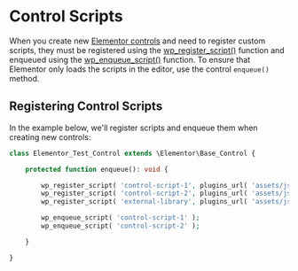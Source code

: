 # Control Scripts

<Badge type="tip" vertical="top" text="Elementor Core" /> <Badge type="warning" vertical="top" text="Intermediate" />

When you create new [Elementor controls](./../controls/) and need to register custom scripts, they must be registered using the [wp_register_script()](https://developer.wordpress.org/reference/functions/wp_register_script/) function and enqueued using the [wp_enqueue_script()](https://developer.wordpress.org/reference/functions/wp_enqueue_script/) function. To ensure that Elementor only loads the scripts in the editor, use the control `enqueue()` method.

## Registering Control Scripts

In the example below, we'll register scripts and enqueue them when creating new controls:

```php
class Elementor_Test_Control extends \Elementor\Base_Control {

	protected function enqueue(): void {

		wp_register_script( 'control-script-1', plugins_url( 'assets/js/control-script-1.js', __FILE__ ) );
		wp_register_script( 'control-script-2', plugins_url( 'assets/js/control-script-2.js', __FILE__ ), [ 'external-library' ] );
		wp_register_script( 'external-library', plugins_url( 'assets/js/libs/external-library.js', __FILE__ ) );

		wp_enqueue_script( 'control-script-1' );
		wp_enqueue_script( 'control-script-2' );

	}

}
```
